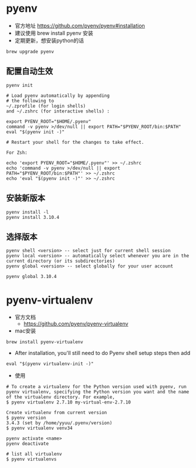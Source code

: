 # pyenv
- 官方地址 https://github.com/pyenv/pyenv#installation
- 建议使用 brew install pyenv 安装
- 定期更新，想安装python的话
```
brew upgrade pyenv
```

## 配置自动生效
```
pyenv init

# Load pyenv automatically by appending
# the following to
~/.zprofile (for login shells)
and ~/.zshrc (for interactive shells) :

export PYENV_ROOT="$HOME/.pyenv"
command -v pyenv >/dev/null || export PATH="$PYENV_ROOT/bin:$PATH"
eval "$(pyenv init -)"

# Restart your shell for the changes to take effect.
```

```
For Zsh:

echo 'export PYENV_ROOT="$HOME/.pyenv"' >> ~/.zshrc
echo 'command -v pyenv >/dev/null || export PATH="$PYENV_ROOT/bin:$PATH"' >> ~/.zshrc
echo 'eval "$(pyenv init -)"' >> ~/.zshrc
```

## 安装新版本

```
pyenv install -l
pyenv install 3.10.4
```

## 选择版本

```
pyenv shell <version> -- select just for current shell session
pyenv local <version> -- automatically select whenever you are in the current directory (or its subdirectories)
pyenv global <version> -- select globally for your user account

pyenv global 3.10.4
```

# pyenv-virtualenv
- 官方文档
  - https://github.com/pyenv/pyenv-virtualenv
- mac安装
```
brew install pyenv-virtualenv
```

- After installation, you'll still need to do Pyenv shell setup steps then add
```
eval "$(pyenv virtualenv-init -)"
```

- 使用
```
# To create a virtualenv for the Python version used with pyenv, run pyenv virtualenv, specifying the Python version you want and the name of the virtualenv directory. For example,
$ pyenv virtualenv 2.7.10 my-virtual-env-2.7.10

Create virtualenv from current version
$ pyenv version
3.4.3 (set by /home/yyuu/.pyenv/version)
$ pyenv virtualenv venv34

pyenv activate <name>
pyenv deactivate

# list all virtualenv
$ pyenv virtualenvs
```

